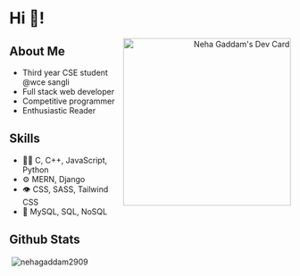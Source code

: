<!--<img src="https://github.com/Nehagaddam2909/Nehagaddam2909/blob/main/neha_gaddam.gif" />-->
<h1>Hi 👋!</h1>
<div align="right"><a href="https://app.daily.dev/gaddam_neha_29">
  <img src="https://api.daily.dev/devcards/091db1443e2c4d3bbd900215d58a6fd9.png?r=q7q" width="300" alt="Neha Gaddam's Dev Card" align="right"/>
</a></div>

  ##   About Me
<ul>
  <li>
    Third year CSE student @wce sangli </li>
  <li>Full stack web developer </li>
  <li>Competitive programmer</li>
  <li>Enthusiastic Reader</li>
</ul>

  ##  Skills
  
 <ul>
  <li>👩‍💻 C, C++, JavaScript, Python</li>
  <li>⚙️ MERN, Django </li>
  <li>👁️ CSS, SASS, Tailwind CSS</li>
  <li>💽 MySQL, SQL, NoSQL </li>
 </ul>
  
 ## Github Stats
 <div>
<p align="left">&nbsp;<img align="center" src="https://github-readme-streak-stats.herokuapp.com/?user=nehagaddam2909&theme=radical" alt="nehagaddam2909" /></p>

</div>

